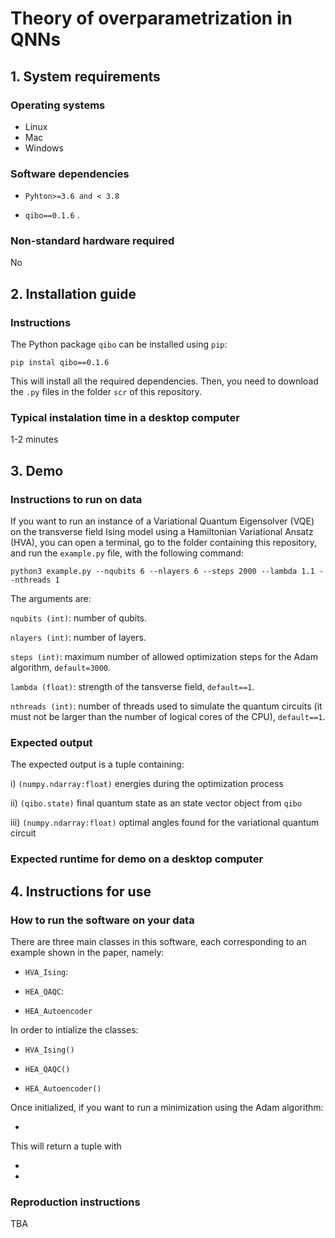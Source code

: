 # Theory of overparametrization in QNNs

## 1. System requirements

### Operating systems

- Linux
- Mac
- Windows

### Software dependencies

- `Pyhton>=3.6 and < 3.8`

- `qibo==0.1.6`
.

### Non-standard hardware required

No

## 2. Installation guide

### Instructions

The Python package `qibo` can be installed using `pip`:

```
pip instal qibo==0.1.6
```

This will install all the required dependencies. Then, you need to download the `.py` files in the folder `scr` of this repository.

### Typical instalation time in a desktop computer

1-2 minutes

## 3. Demo

### Instructions to run on data

If you want to run an instance of a Variational Quantum Eigensolver (VQE) on the transverse field Ising model using a Hamiltonian Variational Ansatz (HVA), you can open a terminal, go to the folder containing this repository, and run the `example.py` file, with the following command:

```
python3 example.py --nqubits 6 --nlayers 6 --steps 2000 --lambda 1.1 --nthreads 1
```

The arguments are:

`nqubits (int)`: number of qubits.

`nlayers (int)`: number of layers.

`steps (int)`: maximum number of allowed optimization steps for the Adam algorithm, `default=3000`.

`lambda (float)`: strength of the tansverse field, `default==1`.

`nthreads (int)`: number of threads used to simulate the quantum circuits (it must not be larger than the number of logical cores of the CPU), `default==1`.


### Expected output

The expected output is a tuple containing:

i) `(numpy.ndarray:float)` energies during the optimization process

ii) `(qibo.state)` final quantum state as an state vector object from `qibo`

iii) `(numpy.ndarray:float)` optimal angles found for the variational quantum circuit



### Expected runtime for demo on a desktop computer


## 4. Instructions for use

### How to run the software on your data

There are three main classes in this software, each corresponding to an example shown in the paper, namely:

- `HVA_Ising`:

- `HEA_QAQC`:

- `HEA_Autoencoder`

In order to intialize the classes:

- `HVA_Ising()`

- `HEA_QAQC()`

- `HEA_Autoencoder()`

Once initialized, if you want to run a minimization using the Adam algorithm:

- 

This will return a tuple with

-

-


### Reproduction instructions

TBA


